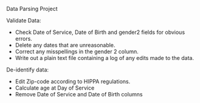 Data Parsing Project

Validate Data:
* Check Date of Service, Date of Birth and gender2 fields for obvious errors.
* Delete any dates that are unreasonable.
* Correct any misspellings in the gender 2 column.
* Write out a plain text file containing a log of any edits made to the data.

De-identify data:
* Edit Zip-code according to HIPPA regulations.
* Calculate age at Day of Service
* Remove Date of Service and Date of Birth columns
